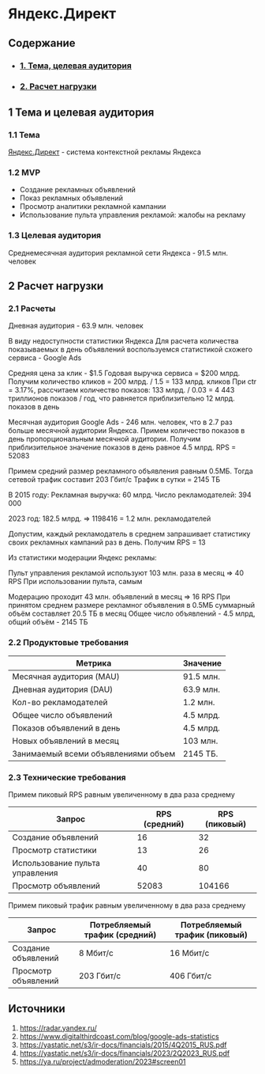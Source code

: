 # Яндекс.Директ

## Содержание

* ### [1. Тема, целевая аудитория](#1)
* ### [2. Расчет нагрузки](#2)

## 1 Тема и целевая аудитория<a name="1"></a>

### 1.1 Тема
[Яндекс.Директ](https://direct.yandex.ru/) - система контекстной рекламы Яндекса

### 1.2 MVP

- Создание рекламных объявлений
- Показ рекламных объявлений
- Просмотр аналитики рекламной кампании
- Использование пульта управления рекламой: жалобы на рекламу

### 1.3 Целевая аудитория

Среднемесячная аудитория рекламной сети Яндекса - 91.5 млн. человек

## 2 Расчет нагрузки<a name="2"></a>

### 2.1 Расчеты

Дневная аудитория - 63.9 млн. человек

В виду недоступности статистики Яндекса
Для расчета количества показываемых в день объявлений воспользуемся статистикой схожего сервиса - Google Ads

Средняя цена за клик - $1.5
Годовая выручка сервиса = $200 млрд.
Получим количество кликов = 200 млрд. / 1.5 = 133 млрд. кликов
При ctr = 3.17%, рассчитаем количество показов: 133 млрд. / 0.03 = 4 443 триллионов показов / год, что равняется приблизительно 12 млрд. показов в день

Месячная аудитория Google Ads - 246 млн. человек, что в 2.7 раз больше месячной аудитории Яндекса.
Примем количество показов в день пропорциональным месячной аудитории. Получим приблизительное значение показов в день равное 4.5 млрд.
RPS = 52083

Примем средний размер рекламного объявления равным 0.5МБ.
Тогда сетевой трафик составит 203 Гбит/c
Трафик в сутки = 2145 ТБ

В 2015 году:
Рекламная выручка: 60 млрд.
Число рекламодателей: 394 000

2023 год: 182.5 млрд.
=> 1198416 = 1.2 млн. рекламодателей

Допустим, каждый рекламодатель в среднем запрашивает статистику своих рекламных кампаний раз в день.
Получим RPS = 13

Из статистики модерации Яндекс рекламы:

Пульт управления рекламой используют 103 млн. раза в месяц => 40 RPS
При использовании пульта, самым 

Модерацию проходит 43 млн. объявлений в месяц => 16 RPS
При принятом среднем размере рекламног объявления в 0.5МБ суммарный объём составляет 20.5 ТБ в месяц
Общее число объявлений - 4.5 млрд, общий объём - 2145 ТБ

### 2.2 Продуктовые требования

| Метрика                             | Значение   |
| ----------------------------------- | ---------- |
| Месячная аудитория (MAU)            | 91.5 млн.  |
| Дневная аудитория (DAU)             | 63.9 млн.  |
| Кол-во рекламодателей               | 1.2 млн.   |
| Общее число объявлений              | 4.5 млрд.  |
| Показов объявлений в день           | 4.5 млрд.  |
| Новых объявлений в месяц            | 103 млн.   |
| Занимаемый всеми объявлениями объем | 2145 ТБ.   |

### 2.3 Технические требования

Примем пиковый RPS равным увеличенному в два раза среднему

| Запрос                              | RPS (средний)   | RPS (пиковый) |
| ----------------------------------- | --------------- | ------------  |
| Создание объявлений                 | 16              | 32            |
| Просмотр статистики                 | 13              | 26            |
| Использование пульта управления     | 40              | 80            |
| Просмотр объявлений                 | 52083           | 104166        |

Примем пиковый трафик равным увеличенному в два раза среднему

| Запрос                              | Потребляемый трафик (средний) | Потребляемый трафик (пиковый) |
| ----------------------------------- | ----------------------------- | ----------------------------- |
| Создание объявлений                 | 8 Мбит/c                      | 16 Мбит/c                     |
| Просмотр объявлений                 | 203 Гбит/с                    | 406 Гбит/c                    |

## Источники
1. https://radar.yandex.ru/
2. https://www.digitalthirdcoast.com/blog/google-ads-statistics
3. https://yastatic.net/s3/ir-docs/financials/2015/4Q2015_RUS.pdf
4. https://yastatic.net/s3/ir-docs/financials/2023/2Q2023_RUS.pdf
5. https://ya.ru/project/admoderation/2023#screen01

